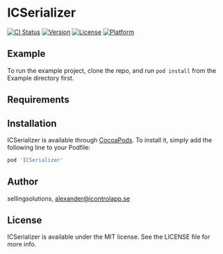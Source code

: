 # ICSerializer

[![CI Status](https://img.shields.io/travis/sellingsolutions/ICSerializer.svg?style=flat)](https://travis-ci.org/sellingsolutions/ICSerializer)
[![Version](https://img.shields.io/cocoapods/v/ICSerializer.svg?style=flat)](https://cocoapods.org/pods/ICSerializer)
[![License](https://img.shields.io/cocoapods/l/ICSerializer.svg?style=flat)](https://cocoapods.org/pods/ICSerializer)
[![Platform](https://img.shields.io/cocoapods/p/ICSerializer.svg?style=flat)](https://cocoapods.org/pods/ICSerializer)

## Example

To run the example project, clone the repo, and run `pod install` from the Example directory first.

## Requirements

## Installation

ICSerializer is available through [CocoaPods](https://cocoapods.org). To install
it, simply add the following line to your Podfile:

```ruby
pod 'ICSerializer'
```

## Author

sellingsolutions, alexander@icontrolapp.se

## License

ICSerializer is available under the MIT license. See the LICENSE file for more info.
